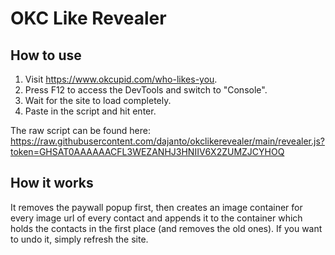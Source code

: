# OKC Like Revealer
## How to use
1. Visit https://www.okcupid.com/who-likes-you.  
2. Press F12 to access the DevTools and switch to "Console".  
3. Wait for the site to load completely.  
4. Paste in the script and hit enter.

The raw script can be found here: https://raw.githubusercontent.com/dajanto/okclikerevealer/main/revealer.js?token=GHSAT0AAAAAACFL3WEZANHJ3HNIIV6X2ZUMZJCYHOQ 

## How it works
It removes the paywall popup first, then creates an image container for every image url of every contact and appends it to the container which holds the contacts in the first place (and removes the old ones). If you want to undo it, simply refresh the site.